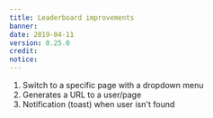 ```yaml
---
title: Leaderboard improvements
banner: 
date: 2019-04-11
version: 0.25.0
credit: 
notice: 
---
```


1. Switch to a specific page with a dropdown menu
1. Generates a URL to a user/page
1. Notification (toast) when user isn't found
